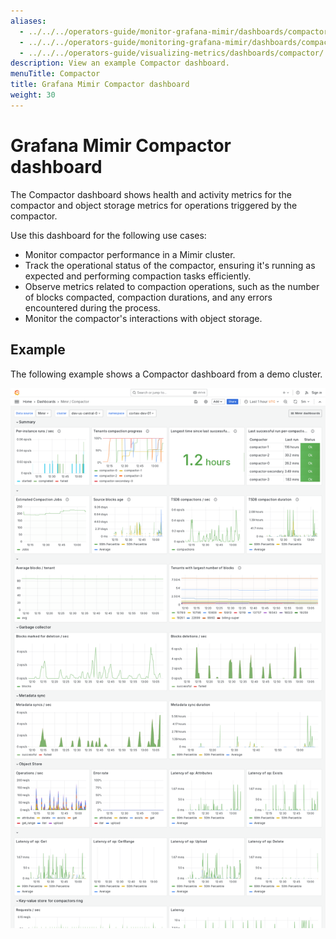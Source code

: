 ```yaml
---
aliases:
  - ../../../operators-guide/monitor-grafana-mimir/dashboards/compactor/
  - ../../../operators-guide/monitoring-grafana-mimir/dashboards/compactor/
  - ../../../operators-guide/visualizing-metrics/dashboards/compactor/
description: View an example Compactor dashboard.
menuTitle: Compactor
title: Grafana Mimir Compactor dashboard
weight: 30
---
```


# Grafana Mimir Compactor dashboard

The Compactor dashboard shows health and activity metrics for the compactor and object storage metrics for operations triggered by the compactor.

Use this dashboard for the following use cases:

- Monitor compactor performance in a Mimir cluster.
- Track the operational status of the compactor, ensuring it's running as expected and performing compaction tasks efficiently.
- Observe metrics related to compaction operations, such as the number of blocks compacted, compaction durations, and any errors encountered during the process.
- Monitor the compactor's interactions with object storage.

## Example

The following example shows a Compactor dashboard from a demo cluster.

![Grafana Mimir compactor dashboard](mimir-compactor.png)
